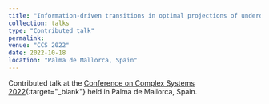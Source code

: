 ```yaml
---
title: "Information-driven transitions in optimal projections of underdamped dynamics"
collection: talks
type: "Contributed talk"
permalink:
venue: "CCS 2022"
date: 2022-10-18
location: "Palma de Mallorca, Spain"
---
```


Contributed talk at the [Conference on Complex Systems 2022](https://www.ccs2022.org/){:target="_blank"}<!--_--> held in Palma de Mallorca, Spain.
